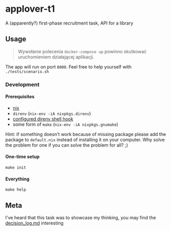 # applover-t1

A (apparently?) first-phase recruitment task, API for a library

## Usage

> Wywołanie polecenia `docker-compose up` powinno skutkować uruchomieniem działającej aplikacji.

The app will run on port `8000`. Feel free to help yourself with `./tests/scenario.sh`

### Development

#### Prerequisites
- [nix](https://nixos.org/download.html)
- `direnv` (`nix-env -iA nixpkgs.direnv`)
- [configured direnv shell hook ](https://direnv.net/docs/hook.html)
- some form of `make` (`nix-env -iA nixpkgs.gnumake`)

Hint: if something doesn't work because of missing package please add the package to `default.nix` instead of installing it on your computer. Why solve the problem for one if you can solve the problem for all? ;)

#### One-time setup
```
make init
```

#### Everything
```
make help
```

## Meta

I've heard that this task was to showcase my thinking, you may find the [decision_log.md](decision_log.md) interesting
